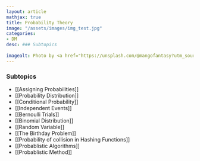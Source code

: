 ```yaml
---
layout: article
mathjax: true
title: Probability Theory
image: "/assets/images/img_test.jpg"
categories:
- DM
desc: ### Subtopics
 
imagealt: Photo by <a href="https://unsplash.com/@mangofantasy?utm_source=unsplash&utm_medium=referral&utm_content=creditCopyText">Tim Johnson</a> on <a href="https://unsplash.com/s/photos/logic?utm_source=unsplash&utm_medium=referral&utm_content=creditCopyText">Unsplash</a>
---
```

### Subtopics
- [[Assigning Probabilities]]
- [[Probability Distribution]]
- [[Conditional Probability]]
- [[Independent Events]]
- [[Bernoulli Trials]]
- [[Binomial Distribution]]
- [[Random Variable]]
- [[The Birthday Problem]]
- [[Probability of collision in Hashing Functions]]
- [[Probablistic Algorithms]]
- [[Probablistic Method]]